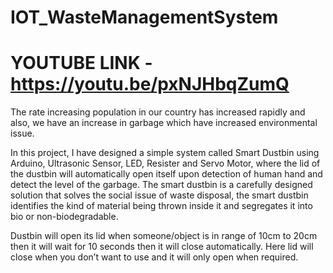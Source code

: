 # IOT_WasteManagementSystem

# YOUTUBE LINK - https://youtu.be/pxNJHbqZumQ

The rate increasing population in our country has increased rapidly and also, we have an increase in garbage which have increased environmental issue. 

In this project, I have designed a simple system called Smart Dustbin using Arduino, Ultrasonic Sensor, LED, Resister and Servo Motor, where the lid of the dustbin will automatically open itself upon detection of human hand and detect the level of the garbage. The smart dustbin is a carefully designed solution that solves the social issue of waste disposal, the smart dustbin identifies the kind of material being thrown inside it and segregates it into bio or non-biodegradable.

Dustbin will open its lid when someone/object is in range of 10cm to 20cm then it will wait for 10 seconds then it will close automatically. Here lid will close when you don’t want to use and it will only open when required.
